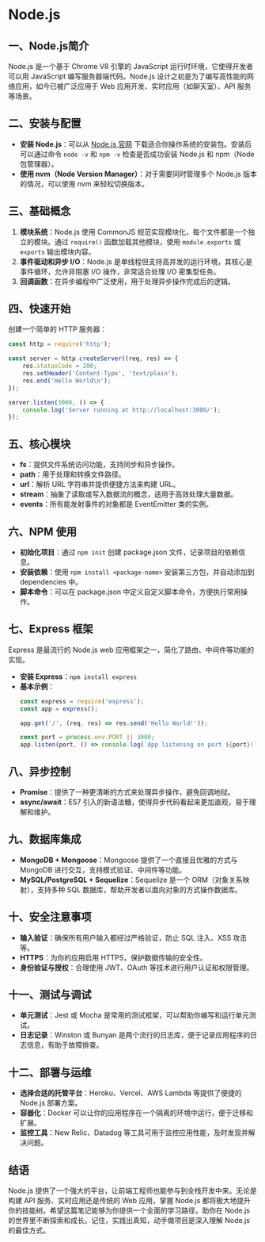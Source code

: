# Node.js

## 一、Node.js简介
Node.js 是一个基于 Chrome V8 引擎的 JavaScript 运行时环境，它使得开发者可以用 JavaScript 编写服务器端代码。Node.js 设计之初是为了编写高性能的网络应用，如今已被广泛应用于 Web 应用开发、实时应用（如聊天室）、API 服务等场景。

## 二、安装与配置
- **安装 Node.js**：可以从 [Node.js 官网](https://nodejs.org/) 下载适合你操作系统的安装包。安装后可以通过命令 `node -v` 和 `npm -v` 检查是否成功安装 Node.js 和 npm（Node 包管理器）。
- **使用 nvm（Node Version Manager）**：对于需要同时管理多个 Node.js 版本的情况，可以使用 nvm 来轻松切换版本。

## 三、基础概念
1. **模块系统**：Node.js 使用 CommonJS 规范实现模块化，每个文件都是一个独立的模块。通过 `require()` 函数加载其他模块，使用 `module.exports` 或 `exports` 输出模块内容。
2. **事件驱动和异步 I/O**：Node.js 是单线程但支持高并发的运行环境，其核心是事件循环，允许非阻塞 I/O 操作，非常适合处理 I/O 密集型任务。
3. **回调函数**：在异步编程中广泛使用，用于处理异步操作完成后的逻辑。

## 四、快速开始
创建一个简单的 HTTP 服务器：
```javascript
const http = require('http');

const server = http.createServer((req, res) => {
    res.statusCode = 200;
    res.setHeader('Content-Type', 'text/plain');
    res.end('Hello World\n');
});

server.listen(3000, () => {
    console.log('Server running at http://localhost:3000/');
});
```

## 五、核心模块
- **fs**：提供文件系统访问功能，支持同步和异步操作。
- **path**：用于处理和转换文件路径。
- **url**：解析 URL 字符串并提供便捷方法来构建 URL。
- **stream**：抽象了读取或写入数据流的概念，适用于高效处理大量数据。
- **events**：所有能发射事件的对象都是 EventEmitter 类的实例。

## 六、NPM 使用
- **初始化项目**：通过 `npm init` 创建 package.json 文件，记录项目的依赖信息。
- **安装依赖**：使用 `npm install <package-name>` 安装第三方包，并自动添加到 dependencies 中。
- **脚本命令**：可以在 package.json 中定义自定义脚本命令，方便执行常用操作。

## 七、Express 框架
Express 是最流行的 Node.js web 应用框架之一，简化了路由、中间件等功能的实现。
- **安装 Express**：`npm install express`
- **基本示例**：
    ```javascript
    const express = require('express');
    const app = express();

    app.get('/', (req, res) => res.send('Hello World!'));

    const port = process.env.PORT || 3000;
    app.listen(port, () => console.log(`App listening on port ${port}!`));
    ```

## 八、异步控制
- **Promise**：提供了一种更清晰的方式来处理异步操作，避免回调地狱。
- **async/await**：ES7 引入的新语法糖，使得异步代码看起来更加直观，易于理解和维护。

## 九、数据库集成
- **MongoDB + Mongoose**：Mongoose 提供了一个直接且优雅的方式与 MongoDB 进行交互，支持模式验证、中间件等功能。
- **MySQL/PostgreSQL + Sequelize**：Sequelize 是一个 ORM（对象关系映射），支持多种 SQL 数据库，帮助开发者以面向对象的方式操作数据库。

## 十、安全注意事项
- **输入验证**：确保所有用户输入都经过严格验证，防止 SQL 注入、XSS 攻击等。
- **HTTPS**：为你的应用启用 HTTPS，保护数据传输的安全性。
- **身份验证与授权**：合理使用 JWT、OAuth 等技术进行用户认证和权限管理。

## 十一、测试与调试
- **单元测试**：Jest 或 Mocha 是常用的测试框架，可以帮助你编写和运行单元测试。
- **日志记录**：Winston 或 Bunyan 是两个流行的日志库，便于记录应用程序的日志信息，有助于故障排查。

## 十二、部署与运维
- **选择合适的托管平台**：Heroku、Vercel、AWS Lambda 等提供了便捷的 Node.js 部署方案。
- **容器化**：Docker 可以让你的应用程序在一个隔离的环境中运行，便于迁移和扩展。
- **监控工具**：New Relic、Datadog 等工具可用于监控应用性能，及时发现并解决问题。

## 结语
Node.js 提供了一个强大的平台，让前端工程师也能参与到全栈开发中来。无论是构建 API 服务、实时应用还是传统的 Web 应用，掌握 Node.js 都将极大地提升你的技能树。希望这篇笔记能够为你提供一个全面的学习路径，助你在 Node.js 的世界里不断探索和成长。记住，实践出真知，动手做项目是深入理解 Node.js 的最佳方式。
